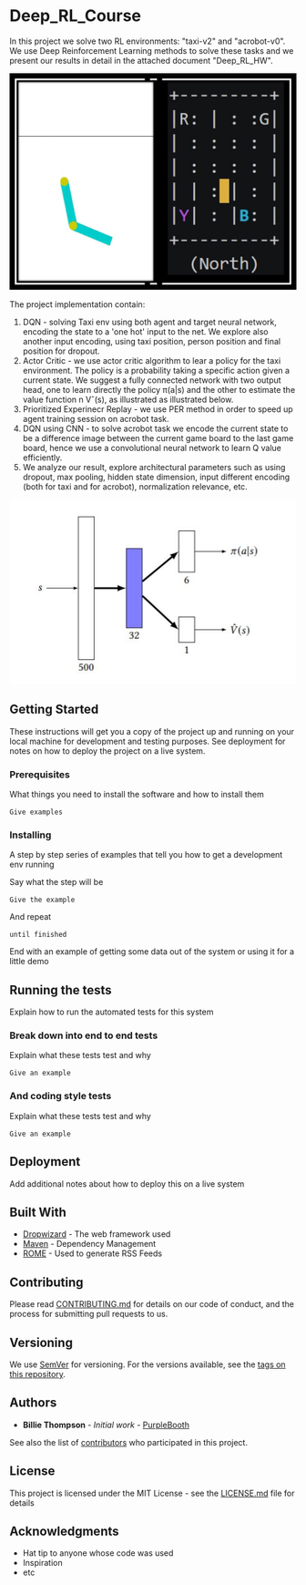 # Deep_RL_Course

In this project we solve two RL environments: "taxi-v2" and "acrobot-v0". We use Deep Reinforcement Learning methods to solve these tasks and we present our results in detail in the attached document "Deep_RL_HW".


![](https://raw.githubusercontent.com/eyalbd2/Deep_RL_Course/master/acrobot-taxi-image.png)


The project implementation contain:
1. DQN - solving Taxi env using both agent and target neural network, encoding the state to a 'one hot' input to the net. We explore also another input encoding, using taxi position, person position and final position for dropout.   
2. Actor Critic - we use actor critic algorithm to lear a policy for the taxi environment. The policy is a probability taking a specific action given a current state. We suggest a fully connected network with two output head, one to learn
directly the policy π(a|s) and the other to estimate the value function n Vˆ(s), as illustrated as illustrated below.
3. Prioritized Experinecr Replay - we use PER method in order to speed up agent training session on acrobot task.
4. DQN using CNN - to solve acrobot task we encode the current state to be a difference image between the current game board to the last game board, hence we use a convolutional neural network to learn Q value efficiently.
5. We analyze our result, explore architectural parameters such as using dropout, max pooling, hidden state dimension, input different encoding (both for taxi and for acrobot), normalization relevance, etc.

![alt text](https://raw.githubusercontent.com/eyalbd2/Deep_RL_Course/master/actor_critic_image.JPG)




## Getting Started

These instructions will get you a copy of the project up and running on your local machine for development and testing purposes. See deployment for notes on how to deploy the project on a live system.

### Prerequisites

What things you need to install the software and how to install them

```
Give examples
```

### Installing

A step by step series of examples that tell you how to get a development env running

Say what the step will be

```
Give the example
```

And repeat

```
until finished
```

End with an example of getting some data out of the system or using it for a little demo

## Running the tests

Explain how to run the automated tests for this system

### Break down into end to end tests

Explain what these tests test and why

```
Give an example
```

### And coding style tests

Explain what these tests test and why

```
Give an example
```

## Deployment

Add additional notes about how to deploy this on a live system

## Built With

* [Dropwizard](http://www.dropwizard.io/1.0.2/docs/) - The web framework used
* [Maven](https://maven.apache.org/) - Dependency Management
* [ROME](https://rometools.github.io/rome/) - Used to generate RSS Feeds

## Contributing

Please read [CONTRIBUTING.md](https://gist.github.com/PurpleBooth/b24679402957c63ec426) for details on our code of conduct, and the process for submitting pull requests to us.

## Versioning

We use [SemVer](http://semver.org/) for versioning. For the versions available, see the [tags on this repository](https://github.com/your/project/tags). 

## Authors

* **Billie Thompson** - *Initial work* - [PurpleBooth](https://github.com/PurpleBooth)

See also the list of [contributors](https://github.com/your/project/contributors) who participated in this project.

## License

This project is licensed under the MIT License - see the [LICENSE.md](LICENSE.md) file for details

## Acknowledgments

* Hat tip to anyone whose code was used
* Inspiration
* etc
